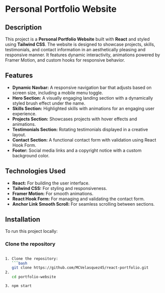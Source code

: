 # Personal Portfolio Website

## Description
This project is a **Personal Portfolio Website** built with **React** and styled using **Tailwind CSS**. The website is designed to showcase projects, skills, testimonials, and contact information in an aesthetically pleasing and responsive manner. It features dynamic interactivity, animations powered by Framer Motion, and custom hooks for responsive behavior.

## Features
- **Dynamic Navbar:** A responsive navigation bar that adjusts based on screen size, including a mobile menu toggle.
- **Hero Section:** A visually engaging landing section with a dynamically styled brush effect under the name.
- **Skills Section:** Highlighted skills with animations for an engaging user experience.
- **Projects Section:** Showcases projects with hover effects and animations.
- **Testimonials Section:** Rotating testimonials displayed in a creative layout.
- **Contact Section:** A functional contact form with validation using React Hook Form.
- **Footer:** Social media links and a copyright notice with a custom background color.

## Technologies Used
- **React:** For building the user interface.
- **Tailwind CSS:** For styling and responsiveness.
- **Framer Motion:** For smooth animations.
- **React Hook Form:** For managing and validating the contact form.
- **Anchor Link Smooth Scroll:** For seamless scrolling between sections.

## Installation

To run this project locally:

### Clone the repository
```bash

1. Clone the repository:
   ```bash
   git clone https://github.com/MCVelasquez45/react-portfolio.git
2.
   cd portfolio-website

3. npm start



